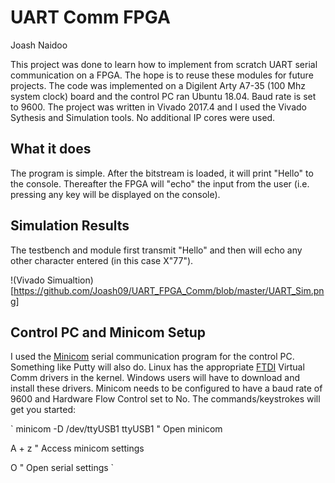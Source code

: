 # UART Comm FPGA

Joash Naidoo

This project was done to learn how to implement from scratch UART serial communication on a FPGA. The hope is to reuse these modules for future projects. The code was implemented on a Digilent Arty A7-35 (100 Mhz system clock) board and the control PC ran Ubuntu 18.04. Baud rate is set to 9600. The project was written in Vivado 2017.4 and I used the Vivado Sythesis and Simulation tools. No additional IP cores were used.

## What it does

The program is simple. After the bitstream is loaded, it will print "Hello" to the console. Thereafter the FPGA will "echo" the input from the user (i.e. pressing any key will be displayed on the console). 

## Simulation Results

The testbench and module first transmit "Hello" and then will echo any other character entered (in this case X"77"). 

!(Vivado Simualtion)[https://github.com/Joash09/UART_FPGA_Comm/blob/master/UART_Sim.png]

## Control PC and Minicom Setup

I used the [Minicom](https://wiki.emacinc.com/wiki/Getting_Started_With_Minicom#Running_Minicom) serial communication program for the control PC. Something like Putty will also do. Linux has the appropriate [FTDI](https://www.ftdichip.com/Support/Documents/InstallGuides.htm) Virtual Comm drivers in the kernel. Windows users will have to download and install these drivers. Minicom needs to be configured to have a baud rate of 9600 and Hardware Flow Control set to No. The commands/keystrokes will get you started:

`
minicom -D /dev/ttyUSB1 ttyUSB1 " Open minicom


<Cr>A + z " Access minicom settings


O " Open serial settings
`
